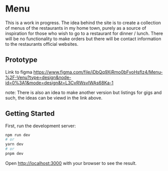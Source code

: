 # Menu

This is a work in progress. The idea behind the site is to create a collection of menus of the restaurants in my home town, purely as a source of inspiration for those who wish to go to a restaurant for dinner / lunch. There will be no functionality to make orders but there will be contact information to the restaurants official websites.

## Prototype

Link to figma https://www.figma.com/file/iDbQq9XjRmo0bFvoHsflz4/Menu-%2F-Venu?type=design&node-id=0%3A1&mode=design&t=L3CvRWsvlWAs68Ka-1

note: There is also an idea to make another version but listings for gigs and such, the ideas can be viewd in the link above.

## Getting Started

First, run the development server:

```bash
npm run dev
# or
yarn dev
# or
pnpm dev
```

Open [http://localhost:3000](http://localhost:3000) with your browser to see the result.
